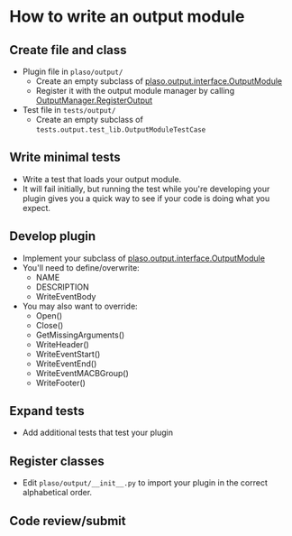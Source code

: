 # How to write an output module

## Create file and class
* Plugin file in `plaso/output/`
  * Create an empty subclass of [plaso.output.interface.OutputModule](../api/plaso.output.html#plaso.output.interface.OutputModule)
  * Register it with the output module manager by calling 
 [OutputManager.RegisterOutput](../api/plaso.output.html#plaso.output.manager.OutputManager.RegisterOutput)
* Test file in `tests/output/`
  * Create an empty subclass of `tests.output.test_lib.OutputModuleTestCase`

## Write minimal tests
* Write a test that loads your output module.
* It will fail initially, but running the test while you're developing your 
plugin gives you a quick way to see if your code is doing what you expect.

## Develop plugin
* Implement your subclass of [plaso.output.interface.OutputModule](../api/plaso.output.html#plaso.output.interface.OutputModule)
* You'll need to define/overwrite:
  * NAME
  * DESCRIPTION
  * WriteEventBody
* You may also want to override:
  * Open()
  * Close()
  * GetMissingArguments()
  * WriteHeader()
  * WriteEventStart()
  * WriteEventEnd()
  * WriteEventMACBGroup()
  * WriteFooter()

## Expand tests
* Add additional tests that test your plugin

## Register classes
* Edit `plaso/output/__init__.py` to import your plugin in the correct 
alphabetical order.

## Code review/submit
